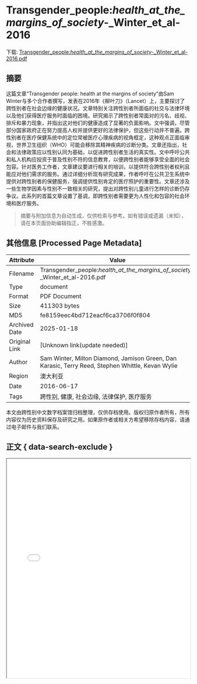 # Transgender_people:_health_at_the_margins_of_society_-_Winter_et_al-2016

<!-- tcd_download_link -->
下载: <a href="../Transgender_people:_health_at_the_margins_of_society_-_Winter_et_al-2016.pdf" download>Transgender_people:_health_at_the_margins_of_society_-_Winter_et_al-2016.pdf</a>
<!-- tcd_download_link_end -->

## 摘要

<!-- tcd_abstract -->
这篇文章“Transgender people: health at the margins of society”由Sam Winter与多个合作者撰写，发表在2016年《柳叶刀》（Lancet）上，主要探讨了跨性别者在社会边缘的健康状况。文章特别关注跨性别者所面临的社交与法律环境以及他们获得医疗服务时面临的困境。研究揭示了跨性别者常面对的污名、歧视、排斥和暴力现象，并指出这对他们的健康造成了显著的负面影响。文中强调，尽管部分国家政府正在努力提高人权并提供更好的法律保护，但这些行动并不普遍。跨性别者在医疗保健系统中的定位常被医疗心理疾病的视角框定，这种观点正面临审视，世界卫生组织（WHO）可能会移除其精神疾病的诊断分类。文章还指出，社会和法律政策应以性别认同为基础，以促进跨性别者生活的真实性。文中呼吁公共和私人机构应投资于普及性别不符的信息教育，以便跨性别者能够享受全面的社会包容。针对医务工作者，文章建议要进行相关的培训，以提供符合跨性别者权利且能应对他们需求的服务。通过详细分析现有研究成果，作者呼吁在公共卫生系统中提供对跨性别者的保健服务，强调提供性别肯定的医疗照护的重要性。文章还涉及一些生物学因素与性别不一致相关的研究，提出对跨性别儿童进行怎样的诊断仍存争议。此系列的首篇文章设置了基调，即跨性别者需要更为人性化和包容的社会环境和医疗服务。

<!-- tcd_abstract_end -->

> 摘要与附加信息为自动生成，仅供检索与参考。如有错误或遗漏（未知），请在本页面协助编辑指正，不胜感激。

## 其他信息 [Processed Page Metadata]

| Attribute       | Value                                  |
|-----------------|----------------------------------------|
| Filename        | Transgender_people:_health_at_the_margins_of_society_-_Winter_et_al-2016.pdf                             |
| Type            | document                                 |
| Format          | PDF Document                               |
| Size            | 411303 bytes                           |
| MD5             | fe8159eec4bd712eacf6ca3706f0f804                                  |
| Archived Date   | 2025-01-18                             |
| Original Link   | [Unknown link(update needed)]                         |
| Author          | Sam Winter, Milton Diamond, Jamison Green, Dan Karasic, Terry Reed, Stephen Whittle, Kevan Wylie                               |
| Region          | 澳大利亚                               |
| Date            | 2016-06-17                                 |
| Tags            | 跨性别, 健康, 社会边缘, 法律保护, 医疗服务                                 |

本文由跨性别中文数字档案馆归档整理，仅供存档使用。版权归原作者所有，所有内容仅为历史资料保存及研究之用。如果原作者或相关方希望移除存档内容，请通过电子邮件与我们联系。

## 正文 { data-search-exclude }

<!-- tcd_main_text -->
<iframe src="../Transgender_people:_health_at_the_margins_of_society_-_Winter_et_al-2016.pdf" width="100%" height="600px">
    <p>无法显示PDF，请下载查看。</p>
</iframe>
<!-- tcd_main_text_end -->

